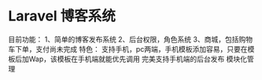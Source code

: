 # Laravel 博客系统
目前功能：
1、简单的博客发布系统
2、后台权限，角色系统
3、商城，包括购物车下单，支付尚未完成
特色：
支持手机，pc两端，手机模板添加容易，只要在模板后加Wap，该模板在手机端就能优先调用
完美支持手机端的后台发布
模块化管理
